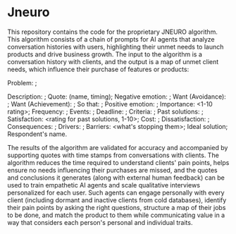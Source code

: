 # Jneuro
This repository contains the code for the proprietary JNEURO algorithm.
This algorithm consists of a chain of prompts for AI agents that analyze conversation histories with users, highlighting their unmet needs to launch products and drive business growth.
The input to the algorithm is a conversation history with clients, and the output is a map of unmet client needs, which influence their purchase of features or products:

Problem: <brief title of the current problem>;

Description: <current situation>;
Quote: <supporting quote> (name, timing);
Negative emotion: <how they feel when unresolved>;
Want (Avoidance): <what they want to avoid>;
Want (Achievement): <what they want to achieve>;
So that: <long-term goal>;
Positive emotion: <how they want to feel>;
Importance: <1-10 rating>;
Frequency: <how often the problem occurs>;
Events: <indicators of success>;
Deadline: <desired time frame>;
Criteria: <how they will know success>;
Past solutions: <previous attempts to solve the problem>;
Satisfaction: <rating for past solutions, 1-10>;
Cost: <previous spend>;
Dissatisfaction: <why past solutions failed>;
Consequences: <costs of not solving the issue>;
Drivers: <what motivates them>;
Barriers: <what's stopping them>;
Ideal solution;
Respondent's name.

The results of the algorithm are validated for accuracy and accompanied by supporting quotes with time stamps from conversations with clients.
The algorithm reduces the time required to understand clients' pain points, helps ensure no needs influencing their purchases are missed, and the quotes and conclusions it generates (along with external human feedback) can be used to train empathetic AI agents and scale qualitative interviews personalized for each user.
Such agents can engage personally with every client (including dormant and inactive clients from cold databases), identify their pain points by asking the right questions, structure a map of their jobs to be done, and match the product to them while communicating value in a way that considers each person's personal and individual traits.
